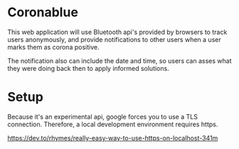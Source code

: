 # Coronablue

This web application will use Bluetooth api's provided by browsers to track users anonymously,
and provide notifications to other users when a user marks them as corona positive.

The notification also can include the date and time, so users can asses what they were
doing back then to apply informed solutions.

# Setup

Because it's an experimental api, google forces you to use a TLS connection.
Therefore, a local development environment requires https.

https://dev.to/rhymes/really-easy-way-to-use-https-on-localhost-341m

